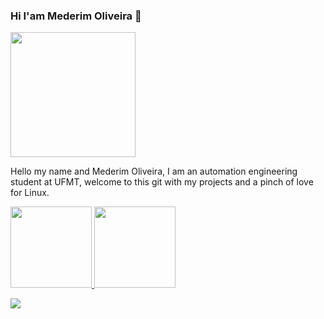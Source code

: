 ### Hi I'am Mederim Oliveira 👋
<a href="https://tenor.com/view/meme-anime-jojos-jojo-bizarre-gif-18202893"><img height="200px" src="https://tenor.com/view/meme-anime-jojos-jojo-bizarre-gif-18202893.gif"></a>

Hello my name and Mederim Oliveira, I am an automation engineering student at UFMT, welcome to this git with my projects and a pinch of love for Linux.



 <div>
      <a href="https://github.com/rafaballerini">
      <img height="130em" src="https://github-readme-stats.vercel.app/api?username=Mederim&show_icons=true&theme=dracula&include_all_commits=true&count_private=true"/>
      <img height="130em" src="https://github-readme-stats.vercel.app/api/top-langs/?username=Mederim&layout=compact&langs_count=7&theme=dracula"/>
</div>



<a href="https://gifs.alphacoders.com/gifs/view/35697"><img src="https://giffiles.alphacoders.com/356/35697.gif"></a>
